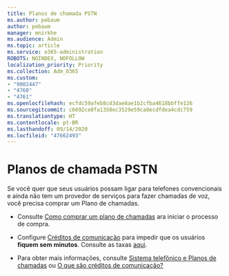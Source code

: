 ```yaml
---
title: Planos de chamada PSTN
ms.author: pebaum
author: pebaum
manager: mnirkhe
ms.audience: Admin
ms.topic: article
ms.service: o365-administration
ROBOTS: NOINDEX, NOFOLLOW
localization_priority: Priority
ms.collection: Adm_O365
ms.custom:
- "9002447"
- "4760"
- "4761"
ms.openlocfilehash: ecfdc59afeb8cd3dae8ae1b2cfba4618bbffe126
ms.sourcegitcommit: c6692ce0fa1358ec3529e59ca0ecdfdea4cdc759
ms.translationtype: HT
ms.contentlocale: pt-BR
ms.lasthandoff: 09/14/2020
ms.locfileid: "47662493"
---
```

# <a name="pstn-calling-plans"></a>Planos de chamada PSTN

Se você quer que seus usuários possam ligar para telefones convencionais e ainda não tem um provedor de serviços para fazer chamadas de voz, você precisa comprar um Plano de chamadas.

- Consulte [Como comprar um plano de chamadas](https://docs.microsoft.com/MicrosoftTeams/calling-plans-for-office-365) ara iniciar o processo de compra.

- Configure [Créditos de comunicação](https://docs.microsoft.com/microsoftteams/set-up-communications-credits-for-your-organization) para impedir que os usuários **fiquem sem minutos**. Consulte as taxas [aqui](https://products.office.com/microsoft-teams/voice-calling). 

- Para obter mais informações, consulte [Sistema telefônico e Planos de chamadas](https://docs.microsoft.com/MicrosoftTeams/calling-plan-landing-page) ou [O que são créditos de comunicação?](https://docs.microsoft.com/microsoftteams/what-are-communications-credits)
